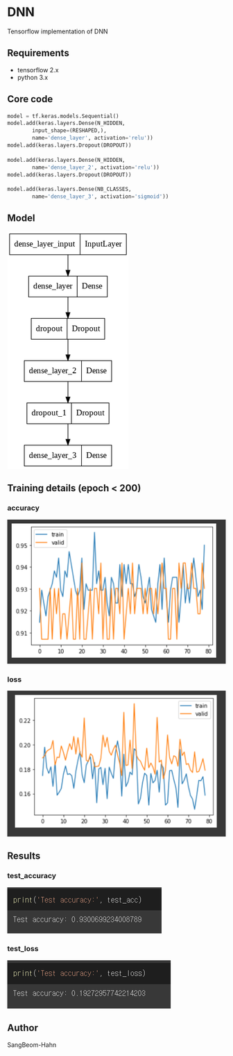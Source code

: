 # DNN
Tensorflow implementation of DNN

## Requirements
* tensorflow 2.x
* python 3.x

## Core code
```python
model = tf.keras.models.Sequential()
model.add(keras.layers.Dense(N_HIDDEN,
   		input_shape=(RESHAPED,),
   		name='dense_layer', activation='relu'))
model.add(keras.layers.Dropout(DROPOUT))

model.add(keras.layers.Dense(N_HIDDEN,
   		name='dense_layer_2', activation='relu'))
model.add(keras.layers.Dropout(DROPOUT))

model.add(keras.layers.Dense(NB_CLASSES,
   		name='dense_layer_3', activation='sigmoid'))
```


## Model
![model](./assests/model.png)



## Training details (epoch < 200)
### accuracy
![loss_D_100](./assests/acc_graph.PNG)

### loss
![loss_G_100](./assests/loss_graph.PNG)


## Results
### test_accuracy
![test_acc](./assests/test_acc.PNG)

### test_loss
![test_loss](./assests/test_loss.PNG)



## Author
SangBeom-Hahn
